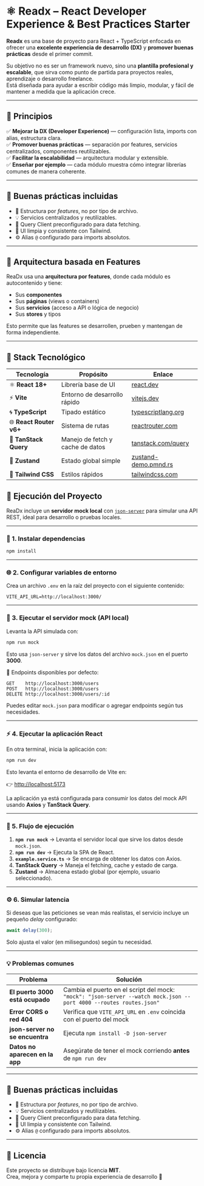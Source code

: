# ⚛️ Readx – React Developer Experience & Best Practices Starter

**Readx** es una base de proyecto para React + TypeScript enfocada en ofrecer una **excelente experiencia de desarrollo (DX)** y **promover buenas prácticas** desde el primer commit.

Su objetivo no es ser un framework nuevo, sino una **plantilla profesional y escalable**, que sirva como punto de partida para proyectos reales, aprendizaje o desarrollo freelance.  
Está diseñada para ayudar a escribir código más limpio, modular, y fácil de mantener a medida que la aplicación crece.

---

## 🚀 Principios

✅ **Mejorar la DX (Developer Experience)** — configuración lista, imports con alias, estructura clara.  
✅ **Promover buenas prácticas** — separación por features, servicios centralizados, componentes reutilizables.  
✅ **Facilitar la escalabilidad** — arquitectura modular y extensible.  
✅ **Enseñar por ejemplo** — cada módulo muestra cómo integrar librerías comunes de manera coherente.  

---

## 🧱 Buenas prácticas incluidas

- 📁 Estructura por *features*, no por tipo de archivo.  
- 💡 Servicios centralizados y reutilizables.  
- 🔄 Query Client preconfigurado para data fetching.  
- 🎨 UI limpia y consistente con Tailwind.  
- ⚙️ Alias `@` configurado para imports absolutos.  

---

## 🧱 Arquitectura basada en Features

ReaDx usa una **arquitectura por features**, donde cada módulo es autocontenido y tiene:

- Sus **componentes**  
- Sus **páginas** (views o containers)  
- Sus **servicios** (acceso a API o lógica de negocio)  
- Sus **stores** y tipos  

Esto permite que las features se desarrollen, prueben y mantengan de forma independiente.

---

## 🚀 Stack Tecnológico

| Tecnología | Propósito | Enlace |
|-------------|------------|---------|
| ⚛️ **React 18+** | Librería base de UI | [react.dev](https://react.dev/) |
| ⚡ **Vite** | Entorno de desarrollo rápido | [vitejs.dev](https://vitejs.dev/) |
| 🌀 **TypeScript** | Tipado estático | [typescriptlang.org](https://www.typescriptlang.org/) |
| 🌐 **React Router v6+** | Sistema de rutas | [reactrouter.com](https://reactrouter.com/en/main) |
| 🔁 **TanStack Query** | Manejo de fetch y cache de datos | [tanstack.com/query](https://tanstack.com/query/latest) |
| 💾 **Zustand** | Estado global simple | [zustand-demo.pmnd.rs](https://zustand-demo.pmnd.rs/) |
| 🎨 **Tailwind CSS** | Estilos rápidos | [tailwindcss.com](https://tailwindcss.com/) |

## 🚀 Ejecución del Proyecto

ReaDx incluye un **servidor mock local** con [`json-server`](https://github.com/typicode/json-server) para simular una API REST, ideal para desarrollo o pruebas locales.

---

### 🧩 1. Instalar dependencias

```bash
npm install
```

---

### 🌐 2. Configurar variables de entorno

Crea un archivo `.env` en la raíz del proyecto con el siguiente contenido:

```env
VITE_API_URL=http://localhost:3000/
```

---

### 🧱 3. Ejecutar el servidor mock (API local)

Levanta la API simulada con:

```bash
npm run mock
```

Esto usa `json-server` y sirve los datos del archivo `mock.json` en el puerto **3000**.

📡 Endpoints disponibles por defecto:

```
GET    http://localhost:3000/users
POST   http://localhost:3000/users
DELETE http://localhost:3000/users/:id
```

Puedes editar `mock.json` para modificar o agregar endpoints según tus necesidades.

---

### ⚡ 4. Ejecutar la aplicación React

En otra terminal, inicia la aplicación con:

```bash
npm run dev
```

Esto levanta el entorno de desarrollo de Vite en:

👉 [http://localhost:5173](http://localhost:5173)

La aplicación ya está configurada para consumir los datos del mock API usando **Axios** y **TanStack Query**.

---

### 🧠 5. Flujo de ejecución

1. **`npm run mock`** → Levanta el servidor local que sirve los datos desde `mock.json`.  
2. **`npm run dev`** → Ejecuta la SPA de React.  
3. **`example.service.ts`** → Se encarga de obtener los datos con Axios.  
4. **TanStack Query** → Maneja el fetching, cache y estado de carga.  
5. **Zustand** → Almacena estado global (por ejemplo, usuario seleccionado).  

---

### ⚙️ 6. Simular latencia

Si deseas que las peticiones se vean más realistas, el servicio incluye un pequeño *delay* configurado:

```ts
await delay(300);
```

Solo ajusta el valor (en milisegundos) según tu necesidad.

---

### 💡 Problemas comunes

| Problema | Solución |
|-----------|-----------|
| **El puerto 3000 está ocupado** | Cambia el puerto en el script del mock: `"mock": "json-server --watch mock.json --port 4000 --routes routes.json"` |
| **Error CORS o red 404** | Verifica que `VITE_API_URL` en `.env` coincida con el puerto del mock |
| **json-server no se encuentra** | Ejecuta `npm install -D json-server` |
| **Datos no aparecen en la app** | Asegúrate de tener el mock corriendo **antes** de `npm run dev` |

---

## 🧱 Buenas prácticas incluidas

- 📁 Estructura por *features*, no por tipo de archivo.  
- 💡 Servicios centralizados y reutilizables.  
- 🔄 Query Client preconfigurado para data fetching.  
- 🎨 UI limpia y consistente con Tailwind.  
- ⚙️ Alias `@` configurado para imports absolutos.  

---

## 📜 Licencia

Este proyecto se distribuye bajo licencia **MIT**.  
Crea, mejora y comparte tu propia experiencia de desarrollo 🚀
